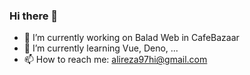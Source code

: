 ### Hi there 👋

- 🔭 I’m currently working on Balad Web in CafeBazaar
- 🌱 I’m currently learning Vue, Deno, ...
- 📫 How to reach me: alireza97hi@gmail.com

